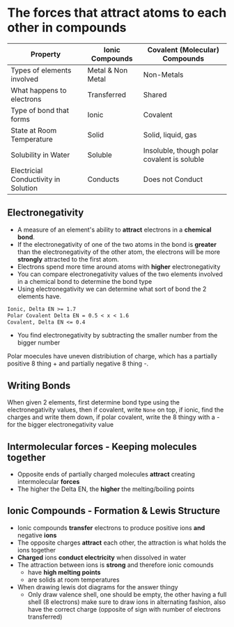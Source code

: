 # The forces that attract atoms to each other in compounds
| Property                             | Ionic Compounds   | Covalent (Molecular) Compounds              |
| ------------------------------------ | ----------------- | ------------------------------------------- |
| Types of elements involved           | Metal & Non Metal | Non-Metals                                  |
| What happens to electrons            | Transferred       | Shared                                      |
| Type of bond that forms              | Ionic             | Covalent                                    |
| State at Room Temperature            | Solid             | Solid, liquid, gas                          |
| Solubility in Water                  | Soluble           | Insoluble, though polar covalent is soluble |
| Electricial Conductivity in Solution | Conducts          | Does not Conduct                            |                                     |                   |                                             |

## Electronegativity
- A measure of an element's ability to **attract** electrons in a **chemical bond**.
- If the electronegativity of one of the two atoms in the bond is **greater** than the electronegativity of the other atom, the electrons will be more **strongly** attracted to the first atom.
- Electrons spend more time around atoms with **higher** electronegativity
- You can compare electronegativity values of the two elements involved in a chemical bond to determine the bond type
- Using electronegativity we can determine what sort of bond the 2 elements have.
```md
Ionic, Delta EN >= 1.7
Polar Covalent Delta EN = 0.5 < x < 1.6
Covalent, Delta EN <= 0.4
```
- You find electronegativity by subtracting the smaller number from the bigger number

Polar moecules have uneven distribiution of charge, which has a partially positive 8 thing + and partially negative 8 thing -.

## Writing Bonds
When given 2 elements, first determine bond type using the electronegativity values, then if covalent, write `None` on top, if ionic, find the charges and write them down, if polar covalent, write the 8 thingy with a - for the bigger electronegativity value

## Intermolecular forces - Keeping molecules together
- Opposite ends of partially charged molecules **attract** creating intermolecular **forces**
- The higher the Delta EN, the **higher** the melting/boiling points

## Ionic Compounds - Formation & Lewis Structure
- Ionic compounds **transfer** electrons to produce positive ions **and** negative **ions**
- The opposite charges **attract** each other, the attraction is what holds the ions together
- **Charged** ions **conduct electricity** when dissolved in water
- The attraction between ions is **strong** and therefore ionic comounds
	- have **high melting points**
	- are solids at room temperatures
- When drawing lewis dot diagrams for the answer thingy
	- Only draw valence shell, one should be empty, the other having a full shell (8 electrons) make sure to draw ions in alternating fashion, also have the correct charge (opposite of sign with number of electrons transferred)